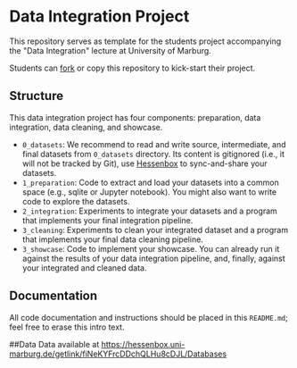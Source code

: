 # Data Integration Project 

This repository serves as template for the students project accompanying the
"Data Integration" lecture at University of Marburg.

Students can
[fork](https://docs.github.com/en/get-started/quickstart/fork-a-repo) or copy
this repository to kick-start their project.

## Structure

This data integration project has four components: preparation, data
integration, data cleaning, and showcase.

- `0_datasets`: We recommend to read and write source, intermediate, and final datasets from `0_datasets` directory. Its content is gitignored (i.e., it will not be tracked by Git), use [Hessenbox](https://hessenbox.uni-marburg.de) to sync-and-share your datasets.
- `1_preparation`: Code to extract and load your datasets into a common space
  (e.g., sqlite or Jupyter notebook). You might also want to write code to explore the
datasets.
- `2_integration`: Experiments to integrate your datasets and a program that
  implements your final integration pipeline.
- `3_cleaning`: Experiments to clean your integrated dataset and a program that
  implements your final data cleaning pipeline.
- `3_showcase`: Code to implement your showcase. You can already run it against
  the results of your data integration pipeline, and, finally, against your
integrated and cleaned data.

## Documentation

All code documentation and instructions should be placed in this `README.md`;
feel free to erase this intro text.

##Data
Data available at https://hessenbox.uni-marburg.de/getlink/fiNeKYFrcDDchQLHu8cDJL/Databases

